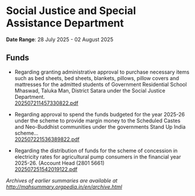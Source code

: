 # Social Justice and Special Assistance Department

**Date Range**: 28 July 2025 - 02 August 2025


## Funds
- Regarding granting administrative approval to purchase necessary items such as bed sheets, bed sheets, blankets, pillows, pillow covers and mattresses for the admitted students of Government Residential School Mhaswad, Taluka Man, District Satara under the Social Justice Department.\
  [202507211457330822.pdf](https://gr.maharashtra.gov.in/Site/Upload/Government%20Resolutions/English/202507211457330822.pdf)

- Regarding approval to spend the funds budgeted for the year 2025-26 under the scheme to provide margin money to the Scheduled Castes and Neo-Buddhist communities under the governments Stand Up India scheme...\
  [202507221536389822.pdf](https://gr.maharashtra.gov.in/Site/Upload/Government%20Resolutions/English/202507221536389822.pdf)

- Regarding the distribution of funds for the scheme of concession in electricity rates for agricultural pump consumers in the financial year 2025-26. (Account Head (2801 5661)\
  [202507251542019122.pdf](https://gr.maharashtra.gov.in/Site/Upload/Government%20Resolutions/English/202507251542019122.pdf)


*Archives of earlier summaries are available at http://mahsummary.orgpedia.in/en/archive.html*